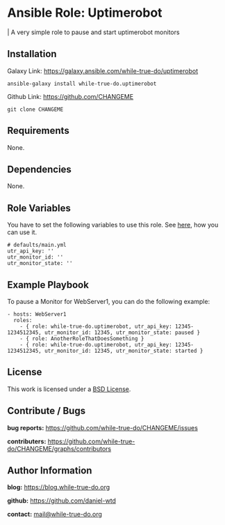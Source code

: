 # Ansible Role: Uptimerobot
| A very simple role to pause and start uptimerobot monitors

## Installation

Galaxy Link: <https://galaxy.ansible.com/while-true-do/uptimerobot>

```
ansible-galaxy install while-true-do.uptimerobot
```

Github Link: <https://github.com/CHANGEME>

```
git clone CHANGEME
```

## Requirements

None.

## Dependencies

None.

## Role Variables
You have to set the following variables to use this role. See [here](https://uptimerobot.com/api), how you can use it.

```
# defaults/main.yml
utr_api_key: ''
utr_monitor_id: ''
utr_monitor_state: ''
```

## Example Playbook
To pause a Monitor for WebServer1, you can do the following example:

```
- hosts: WebServer1
  roles:
    - { role: while-true-do.uptimerobot, utr_api_key: 12345-1234512345, utr_monitor_id: 12345, utr_monitor_state: paused }
    - { role: AnotherRoleThatDoesSomething }
    - { role: while-true-do.uptimerobot, utr_api_key: 12345-1234512345, utr_monitor_id: 12345, utr_monitor_state: started }
```

## License

This work is licensed under a [BSD License](https://opensource.org/licenses/BSD-3-Clause).

## Contribute / Bugs

**bug reports:** <https://github.com/while-true-do/CHANGEME/issues>

**contributers:** <https://github.com/while-true-do/CHANGEME/graphs/contributors>

## Author Information

**blog:** <https://blog.while-true-do.org>

**github:** <https://github.com/daniel-wtd>

**contact:** [mail@while-true-do.org](mailto:mail@while-true-do.org)
